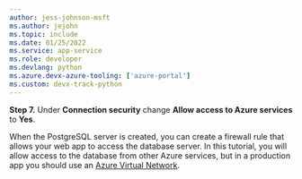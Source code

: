 ```yaml
---
author: jess-johnson-msft
ms.author: jejohn
ms.topic: include
ms.date: 01/25/2022
ms.service: app-service
ms.role: developer
ms.devlang: python
ms.azure.devx-azure-tooling: ['azure-portal']
ms.custom: devx-track-python
---
```


**Step 7.** Under **Connection security** change **Allow access to Azure services** to **Yes**.

When the PostgreSQL server is created, you can create a firewall rule that allows your web app to access the database server. In this tutorial, you will allow access to the database from other Azure services, but in a production app you should use an [Azure Virtual Network](/azure/virtual-network/virtual-networks-overview).
